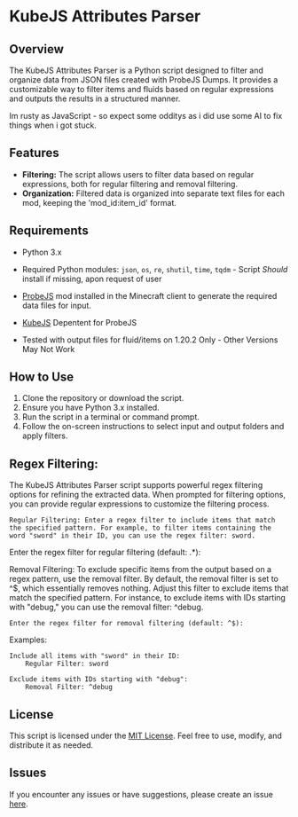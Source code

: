 # KubeJS Attributes Parser

## Overview

The KubeJS Attributes Parser is a Python script designed to filter and organize data from JSON files created with ProbeJS Dumps. It provides a customizable way to filter items and fluids based on regular expressions and outputs the results in a structured manner.

Im rusty as JavaScript - so expect some odditys as i did use some AI to fix things when i got stuck.

## Features

- **Filtering:** The script allows users to filter data based on regular expressions, both for regular filtering and removal filtering.
- **Organization:** Filtered data is organized into separate text files for each mod, keeping the 'mod_id:item_id' format.

## Requirements

- Python 3.x
- Required Python modules: `json`, `os`, `re`, `shutil`, `time`, `tqdm` - Script *Should* install if missing, apon request of user
- [ProbeJS](https://www.curseforge.com/minecraft/mc-mods/probejs) mod installed in the Minecraft client to generate the required data files for input.
- [KubeJS](https://www.curseforge.com/minecraft/mc-mods/kubejs) Depentent for ProbeJS

- Tested with output files for fluid/items on 1.20.2 Only - Other Versions May Not Work


## How to Use

1. Clone the repository or download the script.
2. Ensure you have Python 3.x installed.
3. Run the script in a terminal or command prompt.
4. Follow the on-screen instructions to select input and output folders and apply filters.

## Regex Filtering:

The KubeJS Attributes Parser script supports powerful regex filtering options for refining the extracted data. When prompted for filtering options, you can provide regular expressions to customize the filtering process.

    Regular Filtering: Enter a regex filter to include items that match the specified pattern. For example, to filter items containing the word "sword" in their ID, you can use the regex filter: sword.

Enter the regex filter for regular filtering (default: .*):

Removal Filtering: To exclude specific items from the output based on a regex pattern, use the removal filter. By default, the removal filter is set to ^$, which essentially removes nothing. Adjust this filter to exclude items that match the specified pattern. For instance, to exclude items with IDs starting with "debug," you can use the removal filter: ^debug.

    Enter the regex filter for removal filtering (default: ^$):

Examples:

    Include all items with "sword" in their ID:
        Regular Filter: sword

    Exclude items with IDs starting with "debug":
        Removal Filter: ^debug

## License

This script is licensed under the [MIT License](LICENSE.md). Feel free to use, modify, and distribute it as needed.
## Issues

If you encounter any issues or have suggestions, please create an issue [here](https://github.com/ACrazyD/KubeJs-Attributes-Parser/issues).


